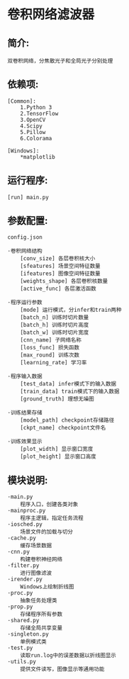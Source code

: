 # 卷积网络滤波器

## 简介:

    双卷积网络，分焦散光子和全局光子分别处理

## 依赖项:

    [Common]:
        1.Python 3
        2.TensorFlow
        3.OpenCV
        4.Scipy
        5.Pillow
        6.Colorama

    [Windows]:
        *matplotlib

## 运行程序:

    [run] main.py

## 参数配置:

    config.json

    ·卷积网络结构
        [conv_size] 各层卷积核大小
        [sfeatures] 场景空间特征数量
        [ifeatures] 图像空间特征数量
        [weights_shape] 各层卷积核数量
        [active_func] 各层激活函数

    ·程序运行参数
        [mode] 运行模式，分infer和train两种
        [batch_n] 训练时切片数量
        [batch_h] 训练时切片高度
        [batch_w] 训练时切片宽度
        [cnn_name] 子网络名称
        [loss_func] 损失函数
        [max_round] 训练次数
        [learning_rate] 学习率

    ·程序输入数据
        [test_data] infer模式下的输入数据
        [train_data] train模式下的输入数据
        [ground_truth] 理想无噪图

    ·训练结果存储
        [model_path] checkpoint存储路径
        [ckpt_name] checkpoint文件名

    ·训练效果显示
        [plot_width] 显示窗口宽度
        [plot_height] 显示窗口高度

## 模块说明:

	·main.py
		程序入口，创建各类对象
	·mainproc.py
		程序主逻辑，指定任务流程
	·iosched.py
		场景文件的加载与切分
	·cache.py
		缓存场景数据
	·cnn.py
		构建卷积神经网络
	·filter.py
		进行图像滤波
	·irender.py
		Windows上绘制折线图
	·proc.py
		抽象任务处理类
	·prop.py
		存储程序所有参数
	·shared.py
		存储全局共享变量
	·singleton.py
		单例模式类
	·test.py
		读取run.log中的误差数据以折线图显示
	·utils.py
		提供文件读写，图像显示等通用功能

